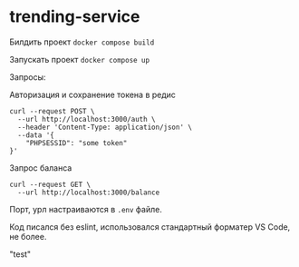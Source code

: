 # trending-service

Билдить проект
`docker compose build`

Запускать проект
`docker compose up`

Запросы:

Авторизация и сохранение токена в редис
```
curl --request POST \
  --url http://localhost:3000/auth \
  --header 'Content-Type: application/json' \
  --data '{
	"PHPSESSID": "some token"
}'

```

Запрос баланса

```
curl --request GET \
  --url http://localhost:3000/balance
```

Порт, урл настраиваются в `.env` файле.

Код писался без eslint, использовался стандартный форматер VS Code, не более. 

"test"